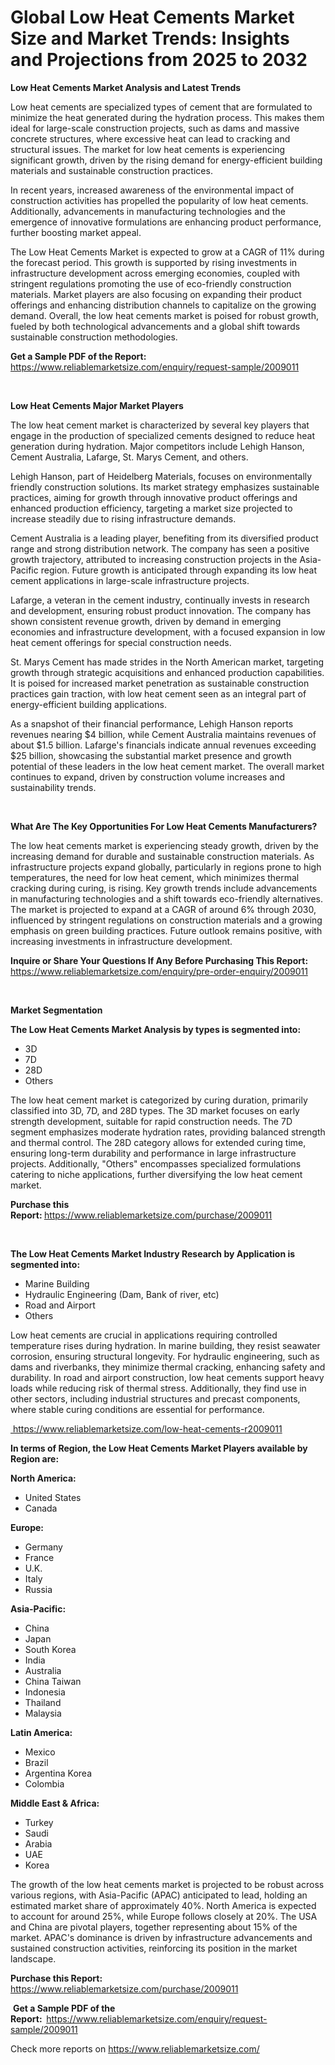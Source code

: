 <p><h1>Global Low Heat Cements Market Size and Market Trends: Insights and Projections from 2025 to 2032</h1></p><p><strong>Low Heat Cements Market Analysis and Latest Trends</strong></p>
<p><p>Low heat cements are specialized types of cement that are formulated to minimize the heat generated during the hydration process. This makes them ideal for large-scale construction projects, such as dams and massive concrete structures, where excessive heat can lead to cracking and structural issues. The market for low heat cements is experiencing significant growth, driven by the rising demand for energy-efficient building materials and sustainable construction practices. </p><p>In recent years, increased awareness of the environmental impact of construction activities has propelled the popularity of low heat cements. Additionally, advancements in manufacturing technologies and the emergence of innovative formulations are enhancing product performance, further boosting market appeal. </p><p>The Low Heat Cements Market is expected to grow at a CAGR of 11% during the forecast period. This growth is supported by rising investments in infrastructure development across emerging economies, coupled with stringent regulations promoting the use of eco-friendly construction materials. Market players are also focusing on expanding their product offerings and enhancing distribution channels to capitalize on the growing demand. Overall, the low heat cements market is poised for robust growth, fueled by both technological advancements and a global shift towards sustainable construction methodologies.</p></p>
<p><strong>Get a Sample PDF of the Report:&nbsp;</strong> <a href="https://www.reliablemarketsize.com/enquiry/request-sample/2009011?utm_campaign=3508&utm_medium=2&utm_source=Github&utm_content=ia&utm_term=03042025&utm_id=low-heat-cements">https://www.reliablemarketsize.com/enquiry/request-sample/2009011</a></p>
<p>&nbsp;</p>
<p><strong>Low Heat Cements Major Market Players</strong></p>
<p><p>The low heat cement market is characterized by several key players that engage in the production of specialized cements designed to reduce heat generation during hydration. Major competitors include Lehigh Hanson, Cement Australia, Lafarge, St. Marys Cement, and others. </p><p>Lehigh Hanson, part of Heidelberg Materials, focuses on environmentally friendly construction solutions. Its market strategy emphasizes sustainable practices, aiming for growth through innovative product offerings and enhanced production efficiency, targeting a market size projected to increase steadily due to rising infrastructure demands.</p><p>Cement Australia is a leading player, benefiting from its diversified product range and strong distribution network. The company has seen a positive growth trajectory, attributed to increasing construction projects in the Asia-Pacific region. Future growth is anticipated through expanding its low heat cement applications in large-scale infrastructure projects.</p><p>Lafarge, a veteran in the cement industry, continually invests in research and development, ensuring robust product innovation. The company has shown consistent revenue growth, driven by demand in emerging economies and infrastructure development, with a focused expansion in low heat cement offerings for special construction needs.</p><p>St. Marys Cement has made strides in the North American market, targeting growth through strategic acquisitions and enhanced production capabilities. It is poised for increased market penetration as sustainable construction practices gain traction, with low heat cement seen as an integral part of energy-efficient building applications.</p><p>As a snapshot of their financial performance, Lehigh Hanson reports revenues nearing $4 billion, while Cement Australia maintains revenues of about $1.5 billion. Lafarge's financials indicate annual revenues exceeding $25 billion, showcasing the substantial market presence and growth potential of these leaders in the low heat cement market. The overall market continues to expand, driven by construction volume increases and sustainability trends.</p></p>
<p>&nbsp;</p>
<p><strong>What Are The Key Opportunities For Low Heat Cements Manufacturers?</strong></p>
<p><p>The low heat cements market is experiencing steady growth, driven by the increasing demand for durable and sustainable construction materials. As infrastructure projects expand globally, particularly in regions prone to high temperatures, the need for low heat cement, which minimizes thermal cracking during curing, is rising. Key growth trends include advancements in manufacturing technologies and a shift towards eco-friendly alternatives. The market is projected to expand at a CAGR of around 6% through 2030, influenced by stringent regulations on construction materials and a growing emphasis on green building practices. Future outlook remains positive, with increasing investments in infrastructure development.</p></p>
<p><strong>Inquire or Share Your Questions If Any Before Purchasing This Report:</strong> <a href="https://www.reliablemarketsize.com/enquiry/pre-order-enquiry/2009011?utm_campaign=3508&utm_medium=2&utm_source=Github&utm_content=ia&utm_term=03042025&utm_id=low-heat-cements">https://www.reliablemarketsize.com/enquiry/pre-order-enquiry/2009011</a></p>
<p>&nbsp;</p>
<p><strong>Market Segmentation</strong></p>
<p><strong>The Low Heat Cements Market Analysis by types is segmented into:</strong></p>
<p><ul><li>3D</li><li>7D</li><li>28D</li><li>Others</li></ul></p>
<p><p>The low heat cement market is categorized by curing duration, primarily classified into 3D, 7D, and 28D types. The 3D market focuses on early strength development, suitable for rapid construction needs. The 7D segment emphasizes moderate hydration rates, providing balanced strength and thermal control. The 28D category allows for extended curing time, ensuring long-term durability and performance in large infrastructure projects. Additionally, "Others" encompasses specialized formulations catering to niche applications, further diversifying the low heat cement market.</p></p>
<p><strong>Purchase this Report:&nbsp;</strong><a href="https://www.reliablemarketsize.com/purchase/2009011?utm_campaign=3508&utm_medium=2&utm_source=Github&utm_content=ia&utm_term=03042025&utm_id=low-heat-cements">https://www.reliablemarketsize.com/purchase/2009011</a></p>
<p>&nbsp;</p>
<p><strong>The Low Heat Cements Market Industry Research by Application is segmented into:</strong></p>
<p><ul><li>Marine Building</li><li>Hydraulic Engineering (Dam, Bank of river, etc)</li><li>Road and Airport</li><li>Others</li></ul></p>
<p><p>Low heat cements are crucial in applications requiring controlled temperature rises during hydration. In marine building, they resist seawater corrosion, ensuring structural longevity. For hydraulic engineering, such as dams and riverbanks, they minimize thermal cracking, enhancing safety and durability. In road and airport construction, low heat cements support heavy loads while reducing risk of thermal stress. Additionally, they find use in other sectors, including industrial structures and precast components, where stable curing conditions are essential for performance.</p></p>
<p><a href="https://www.reliablemarketsize.com/low-heat-cements-r2009011?utm_campaign=3508&utm_medium=2&utm_source=Github&utm_content=ia&utm_term=03042025&utm_id=low-heat-cements">&nbsp;https://www.reliablemarketsize.com/low-heat-cements-r2009011</a></p>
<p><strong>In terms of Region, the Low Heat Cements Market Players available by Region are:</strong></p>
<p>
    <p> <strong> North America: </strong>
        <ul>
            <li>United States</li>
            <li>Canada</li>
        </ul>
        </p> 
    <p> <strong> Europe: </strong>
        <ul>
            <li>Germany</li>
            <li>France</li>
            <li>U.K.</li>
            <li>Italy</li>
            <li>Russia</li>
        </ul>
        </p> 
    <p> <strong> Asia-Pacific: </strong>
        <ul>
            <li>China</li>
            <li>Japan</li>
            <li>South Korea</li>
            <li>India</li>
            <li>Australia</li>
            <li>China Taiwan</li>
            <li>Indonesia</li>
            <li>Thailand</li>
            <li>Malaysia</li>
        </ul>
        </p> 
    <p> <strong> Latin America: </strong>
        <ul>
            <li>Mexico</li>
            <li>Brazil</li>
            <li>Argentina Korea</li>
            <li>Colombia</li>
        </ul>
        </p> 
    <p> <strong> Middle East & Africa: </strong>
        <ul>
            <li>Turkey</li>
            <li>Saudi</li>
            <li>Arabia</li>
            <li>UAE</li>
            <li>Korea</li>
        </ul>
    </p>
    </p>
<p><p>The growth of the low heat cements market is projected to be robust across various regions, with Asia-Pacific (APAC) anticipated to lead, holding an estimated market share of approximately 40%. North America is expected to account for around 25%, while Europe follows closely at 20%. The USA and China are pivotal players, together representing about 15% of the market. APAC's dominance is driven by infrastructure advancements and sustained construction activities, reinforcing its position in the market landscape.</p></p>
<p><strong>Purchase this Report: </strong><a href="https://www.reliablemarketsize.com/purchase/2009011?utm_campaign=3508&utm_medium=2&utm_source=Github&utm_content=ia&utm_term=03042025&utm_id=low-heat-cements">https://www.reliablemarketsize.com/purchase/2009011</a></p>
<p>&nbsp;<strong>Get a Sample PDF of the Report:&nbsp;&nbsp;</strong><a href="https://www.reliablemarketsize.com/enquiry/request-sample/2009011?utm_campaign=3508&utm_medium=2&utm_source=Github&utm_content=ia&utm_term=03042025&utm_id=low-heat-cements">https://www.reliablemarketsize.com/enquiry/request-sample/2009011</a></p>
<p><strong></strong></p>
<p>Check more reports on <a href="https://www.reliablemarketsize.com/?utm_campaign=3508&utm_medium=2&utm_source=Github&utm_content=ia&utm_term=03042025&utm_id=low-heat-cements">https://www.reliablemarketsize.com/</a></p>